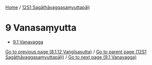 
[Home](/) / [12S1 Sagāthāvaggasaṃyuttapāḷi](../12S1.md)

# 9 Vanasaṃyutta

* [9.1 Vanavagga](9/9.1.md)

[Go to previous page (8.1.12 Vaṅgīsasutta)](8/8.1/8.1.12.md) / [Go to parent page (12S1 Sagāthāvaggasaṃyuttapāḷi)](0.md) / [Go to next page (9.1 Vanavagga)](9/9.1.md)


